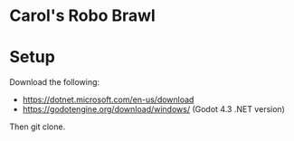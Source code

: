 # Carol's Robo Brawl

# Setup
Download the following:
- https://dotnet.microsoft.com/en-us/download
- https://godotengine.org/download/windows/ (Godot 4.3 .NET version)

Then git clone.
